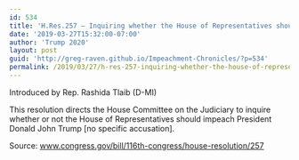 ```yaml
---
id: 534
title: 'H.Res.257 — Inquiring whether the House of Representatives should impeach Donald John Trump, President of the United States of America'
date: '2019-03-27T15:32:00-07:00'
author: 'Trump 2020'
layout: post
guid: 'http://greg-raven.github.io/Impeachment-Chronicles/?p=534'
permalink: /2019/03/27/h-res-257-inquiring-whether-the-house-of-representatives-should-impeach-donald-john-trump-president-of-the-united-states-of-america/
---
```


Introduced by Rep. Rashida Tlaib (D-MI)

This resolution directs the House Committee on the Judiciary to inquire whether or not the House of Representatives should impeach President Donald John Trump \[no specific accusation\].

Source: www.congress.gov/bill/116th-congress/house-resolution/257